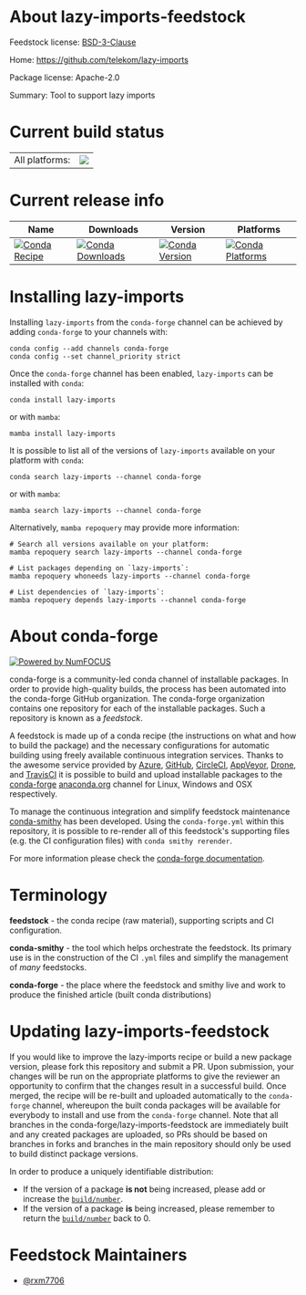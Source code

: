About lazy-imports-feedstock
============================

Feedstock license: [BSD-3-Clause](https://github.com/conda-forge/lazy-imports-feedstock/blob/main/LICENSE.txt)

Home: https://github.com/telekom/lazy-imports

Package license: Apache-2.0

Summary: Tool to support lazy imports

Current build status
====================


<table><tr><td>All platforms:</td>
    <td>
      <a href="https://dev.azure.com/conda-forge/feedstock-builds/_build/latest?definitionId=20077&branchName=main">
        <img src="https://dev.azure.com/conda-forge/feedstock-builds/_apis/build/status/lazy-imports-feedstock?branchName=main">
      </a>
    </td>
  </tr>
</table>

Current release info
====================

| Name | Downloads | Version | Platforms |
| --- | --- | --- | --- |
| [![Conda Recipe](https://img.shields.io/badge/recipe-lazy--imports-green.svg)](https://anaconda.org/conda-forge/lazy-imports) | [![Conda Downloads](https://img.shields.io/conda/dn/conda-forge/lazy-imports.svg)](https://anaconda.org/conda-forge/lazy-imports) | [![Conda Version](https://img.shields.io/conda/vn/conda-forge/lazy-imports.svg)](https://anaconda.org/conda-forge/lazy-imports) | [![Conda Platforms](https://img.shields.io/conda/pn/conda-forge/lazy-imports.svg)](https://anaconda.org/conda-forge/lazy-imports) |

Installing lazy-imports
=======================

Installing `lazy-imports` from the `conda-forge` channel can be achieved by adding `conda-forge` to your channels with:

```
conda config --add channels conda-forge
conda config --set channel_priority strict
```

Once the `conda-forge` channel has been enabled, `lazy-imports` can be installed with `conda`:

```
conda install lazy-imports
```

or with `mamba`:

```
mamba install lazy-imports
```

It is possible to list all of the versions of `lazy-imports` available on your platform with `conda`:

```
conda search lazy-imports --channel conda-forge
```

or with `mamba`:

```
mamba search lazy-imports --channel conda-forge
```

Alternatively, `mamba repoquery` may provide more information:

```
# Search all versions available on your platform:
mamba repoquery search lazy-imports --channel conda-forge

# List packages depending on `lazy-imports`:
mamba repoquery whoneeds lazy-imports --channel conda-forge

# List dependencies of `lazy-imports`:
mamba repoquery depends lazy-imports --channel conda-forge
```


About conda-forge
=================

[![Powered by
NumFOCUS](https://img.shields.io/badge/powered%20by-NumFOCUS-orange.svg?style=flat&colorA=E1523D&colorB=007D8A)](https://numfocus.org)

conda-forge is a community-led conda channel of installable packages.
In order to provide high-quality builds, the process has been automated into the
conda-forge GitHub organization. The conda-forge organization contains one repository
for each of the installable packages. Such a repository is known as a *feedstock*.

A feedstock is made up of a conda recipe (the instructions on what and how to build
the package) and the necessary configurations for automatic building using freely
available continuous integration services. Thanks to the awesome service provided by
[Azure](https://azure.microsoft.com/en-us/services/devops/), [GitHub](https://github.com/),
[CircleCI](https://circleci.com/), [AppVeyor](https://www.appveyor.com/),
[Drone](https://cloud.drone.io/welcome), and [TravisCI](https://travis-ci.com/)
it is possible to build and upload installable packages to the
[conda-forge](https://anaconda.org/conda-forge) [anaconda.org](https://anaconda.org/)
channel for Linux, Windows and OSX respectively.

To manage the continuous integration and simplify feedstock maintenance
[conda-smithy](https://github.com/conda-forge/conda-smithy) has been developed.
Using the ``conda-forge.yml`` within this repository, it is possible to re-render all of
this feedstock's supporting files (e.g. the CI configuration files) with ``conda smithy rerender``.

For more information please check the [conda-forge documentation](https://conda-forge.org/docs/).

Terminology
===========

**feedstock** - the conda recipe (raw material), supporting scripts and CI configuration.

**conda-smithy** - the tool which helps orchestrate the feedstock.
                   Its primary use is in the construction of the CI ``.yml`` files
                   and simplify the management of *many* feedstocks.

**conda-forge** - the place where the feedstock and smithy live and work to
                  produce the finished article (built conda distributions)


Updating lazy-imports-feedstock
===============================

If you would like to improve the lazy-imports recipe or build a new
package version, please fork this repository and submit a PR. Upon submission,
your changes will be run on the appropriate platforms to give the reviewer an
opportunity to confirm that the changes result in a successful build. Once
merged, the recipe will be re-built and uploaded automatically to the
`conda-forge` channel, whereupon the built conda packages will be available for
everybody to install and use from the `conda-forge` channel.
Note that all branches in the conda-forge/lazy-imports-feedstock are
immediately built and any created packages are uploaded, so PRs should be based
on branches in forks and branches in the main repository should only be used to
build distinct package versions.

In order to produce a uniquely identifiable distribution:
 * If the version of a package **is not** being increased, please add or increase
   the [``build/number``](https://docs.conda.io/projects/conda-build/en/latest/resources/define-metadata.html#build-number-and-string).
 * If the version of a package **is** being increased, please remember to return
   the [``build/number``](https://docs.conda.io/projects/conda-build/en/latest/resources/define-metadata.html#build-number-and-string)
   back to 0.

Feedstock Maintainers
=====================

* [@rxm7706](https://github.com/rxm7706/)

